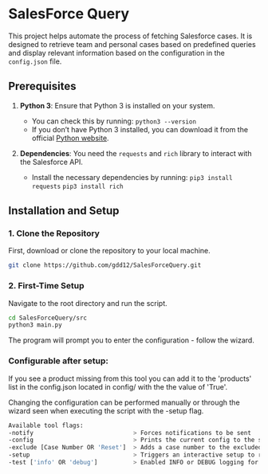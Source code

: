 # SalesForce Query

This project helps automate the process of fetching Salesforce cases. It is designed to retrieve team and personal cases based on predefined queries and display relevant information based on the configuration in the `config.json` file.

## Prerequisites

1. **Python 3**: Ensure that Python 3 is installed on your system.
	- You can check this by running: 
		```python3 --version```
	- If you don’t have Python 3 installed, you can download it from the official [Python website](https://www.python.org/downloads/).

2. **Dependencies**: You need the `requests` and `rich` library to interact with the Salesforce API.
	- Install the necessary dependencies by running:
		```pip3 install requests```
    	```pip3 install rich```

## Installation and Setup

### 1. Clone the Repository

First, download or clone the repository to your local machine.

```bash
git clone https://github.com/gdd12/SalesForceQuery.git
```

### 2. First-Time Setup

Navigate to the root directory and run the script.
```bash
cd SalesForceQuery/src
python3 main.py
```

The program will prompt you to enter the configuration - follow the wizard.

### Configurable after setup:
If you see a product missing from this tool you can add it to the 'products' list in the config.json located in config/ with the the value of 'True'.

Changing the configuration can be performed manually or through the wizard seen when executing the script with the -setup flag.

```bash
Available tool flags:
-notify							   > Forces notifications to be sent
-config							   > Prints the current config to the screen
-exclude [Case Number OR 'Reset']  > Adds a case number to the excludedCases.cfg so you are not notified. 'RESET' will clear this file.
-setup							   > Triggers an interactive setup to rewrite the current configuration
-test ['info' OR 'debug']		   > Enabled INFO or DEBUG logging for testing/troubleshooting purposes
```